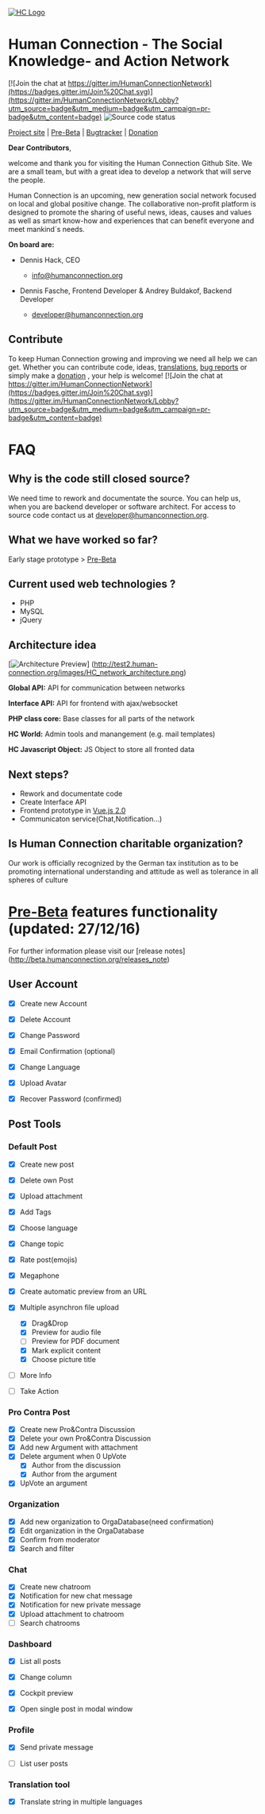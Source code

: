 [![HC Logo](http://test2.human-connection.org/images/hc_logo_with_subline.svg)](http://start.humanconnection.org/)
# Human Connection - The Social Knowledge- and Action Network
[![Join the chat at https://gitter.im/HumanConnectionNetwork](https://badges.gitter.im/Join%20Chat.svg)](https://gitter.im/HumanConnectionNetwork/Lobby?utm_source=badge&utm_medium=badge&utm_campaign=pr-badge&utm_content=badge)
![Source code status](https://img.shields.io/badge/source-closed-red.svg)

[Project site](http://start.humanconnection.org/) |
[Pre-Beta](http://beta.humanconnection.org/) |
[Bugtracker](http://beta.humanconnection.org/tools/bugs_tracker) |
[Donation](http://start.humanconnection.org/donate/)

__Dear Contributors__,

welcome and thank you for visiting the Human Connection Github Site. 
We are a small team, but with a great idea to develop a network that will serve the people.

Human Connection is an upcoming, new generation social network focused on local and global positive change. The collaborative non-profit platform is designed to promote the sharing of useful news, ideas, causes and values as well as smart know-how and experiences that can benefit everyone and meet mankind´s needs.

__On board are:__

- Dennis Hack, CEO
  - [info@humanconnection.org](mailto:info@humanconnection.org)

- Dennis Fasche, Frontend Developer & Andrey Buldakof, Backend Developer
  - [developer@humanconnection.org](mailto:developer@humanconnection.org)
  
## Contribute

To keep Human Connection growing and improving we need all help we can get. Whether you can contribute code, ideas, [translations](http://beta.humanconnection.org/tools/translation), [bug reports](http://beta.humanconnection.org/tools/bugs_tracker) or simply make a [donation](http://start.humanconnection.org/donate/)
, your help is welcome!
[![Join the chat at https://gitter.im/HumanConnectionNetwork](https://badges.gitter.im/Join%20Chat.svg)](https://gitter.im/HumanConnectionNetwork/Lobby?utm_source=badge&utm_medium=badge&utm_campaign=pr-badge&utm_content=badge)

# FAQ

## Why is the code still closed source?

We need time to rework and documentate the source. You can help us, when you are backend developer or software architect. For access to source code contact us at [developer@humanconnection.org](mailto:developer@humanconnection.org).

## What we have worked so far?

Early stage prototype > [Pre-Beta](http://beta.humanconnection.org/)

## Current used web technologies ?
- PHP
- MySQL
- jQuery

## Architecture idea

[![Architecture Preview](http://test2.human-connection.org/images/HC_network_architecture.png)]
(http://test2.human-connection.org/images/HC_network_architecture.png)

__Global API:__ API for communication between networks

__Interface API:__ API for frontend with ajax/websocket

__PHP class core:__ Base classes for all parts of the network

__HC World:__ Admin tools and manangement (e.g. mail templates)

__HC Javascript Object:__ JS Object to store all fronted data

## Next steps?

- Rework and documentate code
- Create Interface API
- Frontend prototype in [Vue.js 2.0](https://vuejs.org/)
- Communicaton service(Chat,Notification...)


## Is Human Connection charitable organization?

Our work is officially recognized by the German tax institution as to be promoting international understanding and attitude as well as tolerance in all spheres of culture

# [Pre-Beta](http://beta.humanconnection.org/) features functionality (updated: 27/12/16)
For further information please visit our [release notes] (http://beta.humanconnection.org/releases_note)
## User Account
- [x] Create new Account
- [x] Delete Account
- [x] Change Password
- [x] Email Confirmation (optional)
- [x] Change Language
- [x] Upload Avatar
- [x] Recover Password (confirmed)


## Post Tools

### Default Post
- [x] Create new post
- [x] Delete own Post
- [x] Upload attachment
- [x] Add Tags
- [x] Choose language
- [x] Change topic
- [x] Rate post(emojis)
- [x] Megaphone
- [x] Create automatic preview from an URL
- [x] Multiple asynchron file upload
  - [x] Drag&Drop
  - [x] Preview for audio file
  - [ ] Preview for PDF document
  - [x] Mark explicit content
  - [x] Choose picture title
- [ ] More Info
- [ ] Take Action



### Pro Contra Post
- [x] Create new Pro&Contra Discussion
- [x] Delete your own Pro&Contra Discussion
- [x] Add new Argument with attachment
- [x] Delete argument when 0 UpVote
  - [x] Author from the discussion
  - [x] Author from the argument
- [x] UpVote an argument

### Organization
- [x] Add new organization to OrgaDatabase(need confirmation)
- [x] Edit organization in the OrgaDatabase
- [x] Confirm from moderator
- [x] Search and filter

### Chat
- [x] Create new chatroom
- [x] Notification for new chat message
- [x] Notification for new private message
- [x] Upload attachment to chatroom
- [ ] Search chatrooms

### Dashboard
- [x] List all posts
- [x] Change column
- [x] Cockpit preview
- [x] Open single post in modal window


### Profile
- [x] Send private message
- [ ] List user posts 


### Translation tool
- [x] Translate string in multiple languages
